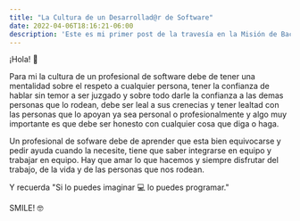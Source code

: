 ```yaml
---
title: "La Cultura de un Desarrollad@r de Software"
date: 2022-04-06T18:16:21-06:00
description: 'Este es mi primer post de la travesía en la Misión de Backend con Node JS de Launch X.'
---
```


¡Hola! 🤗

Para mi la cultura de un profesional de software debe de tener una mentalidad sobre el respeto a cualquier persona, tener la confianza de hablar sin temor a ser juzgado y sobre todo darle la confianza a las demas personas que lo rodean, debe ser leal a sus crenecias y tener lealtad con las personas que lo apoyan ya sea personal o profesionalmente y algo muy importante es que debe ser honesto con cualquier cosa que diga o haga.

Un profesional de sofware debe de aprender que esta bien equivocarse y pedir ayuda cuando la necesite, tiene que saber integrarse en equipo y trabajar en equipo. Hay que amar lo que hacemos y siempre disfrutar del trabajo, de la vida y de las personas que nos rodean.

Y recuerda "Si lo puedes imaginar 💻 lo puedes programar."

SMILE! 🤓
